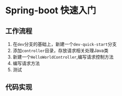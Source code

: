 # Spring-boot 快速入门
## 工作流程
1. 在`dev`分支的基础上，新建一个`dev-quick-start`分支
2. 添加`controller`目录，存放请求相关处理Java类
3. 新建一个`HelloWorldController`,编写请求控制方法
4. 编写请求方法
5. 测试

## 代码实现

